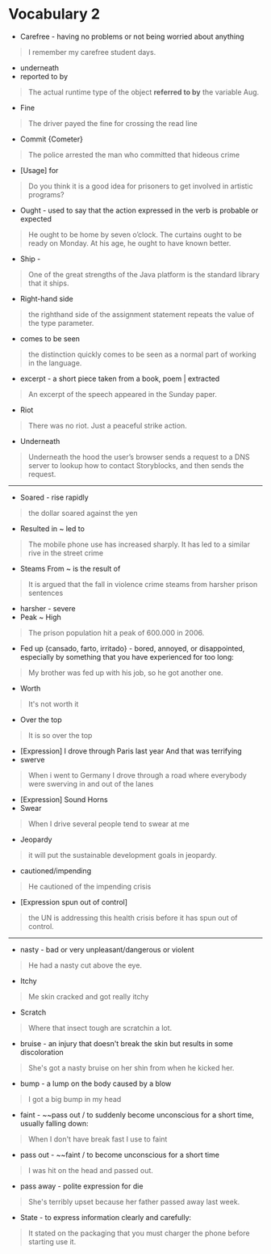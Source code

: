 
# Vocabulary 2

* Carefree - having no problems or not being worried about anything
> I remember my carefree student days.
* underneath
* reported to by
> The actual runtime type of the object **referred to by** the variable Aug.
* Fine
> The driver payed the fine for crossing the read line
* Commit {Cometer}
> The police arrested the man who committed that hideous crime
* [Usage]  for
> Do you think it is a good idea for prisoners to get involved in artistic programs? 
* Ought - used to say that the action expressed in the verb is probable or expected
> He ought to be home by seven o’clock.
> The curtains ought to be ready on Monday.
> At his age, he ought to have known better.
* Ship -
> One of the great strengths of the Java platform is the standard library that it ships.
* Right-hand side
> the  righthand  side  of  the  assignment  statement repeats  the  value  of  the  type  parameter. 
* comes to be seen 
> the distinction quickly comes to be seen as a normal part of working in the language. 
* excerpt - a short piece taken from a book, poem | extracted 
> An excerpt of the speech appeared in the Sunday paper.
* Riot 
> There was no riot. Just a peaceful strike action.
* Underneath
> Underneath the hood the user’s browser sends a request to a DNS server to lookup how to contact Storyblocks, and then sends the request.

--- 
* Soared - rise rapidly
> the dollar soared against the yen
* Resulted in ~ led to
> The mobile phone use has increased sharply. It has led to a similar rive in the street crime
* Steams From ~ is the result of
> It is argued that the fall in violence crime steams from harsher prison sentences
* harsher - severe
* Peak ~ High
> The prison population hit a peak of 600.000 in 2006.
* Fed up {cansado, farto, irritado} - bored, annoyed, or disappointed, especially by something that you have experienced for too long:
> My brother was fed up with his job, so he got another one.
* Worth
> It's not worth it
* Over the top
> It is so over the top
* [Expression] I drove through Paris last year And that was terrifying
* swerve
> When i went to Germany I drove through a road where everybody were swerving in and out of the lanes
* [Expression] Sound Horns
* Swear 
> When I drive several people tend to swear at me
* Jeopardy 
> it will put the sustainable development goals in jeopardy.
* cautioned/impending
> He cautioned of the impending crisis
* [Expression spun out of control]
> the UN is addressing this health crisis before it has spun out of control.

--- 
* nasty - bad or very unpleasant/dangerous or violent
> He had a nasty cut above the eye.
* Itchy
> Me skin cracked and got really itchy
* Scratch
> Where that insect tough are scratchin a lot.
* bruise - an injury that doesn't break the skin but results in some discoloration
> She's got a nasty bruise on her shin from when he kicked her.
* bump - a lump on the body caused by a blow
> I got a big bump in my head
* faint - ~~pass out / to suddenly become unconscious for a short time, usually falling down:
> When I don't have break fast I use to faint
* pass out - ~~faint / to become unconscious for a short time
> I was hit on the head and passed out.
* pass away - polite expression for die 
> She's terribly upset because her father passed away last week.
* State - to express information clearly and carefully:
> It stated on the packaging that you must charger the phone before starting use it.


